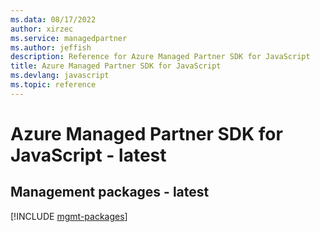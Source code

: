 ```yaml
---
ms.data: 08/17/2022
author: xirzec
ms.service: managedpartner
ms.author: jeffish
description: Reference for Azure Managed Partner SDK for JavaScript
title: Azure Managed Partner SDK for JavaScript
ms.devlang: javascript
ms.topic: reference
---
```

# Azure Managed Partner SDK for JavaScript - latest

## Management packages - latest
[!INCLUDE [mgmt-packages](managed-partner-mgmt-index.md)]